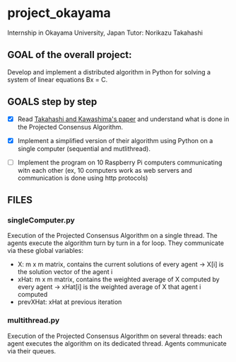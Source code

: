 # project_okayama
Internship in Okayama University, Japan
Tutor: Norikazu Takahashi

## GOAL of the overall project: 
Develop and implement a distributed algorithm in Python for solving a system of linear equations Bx = C.

## GOALS step by step
- [x] Read [Takahashi and Kawashima's paper](ieeecsl2018_takahashi_kawashima.pdf) and understand what is done in the Projected Consensus Algorithm.

- [x] Implement a simplified version of their algorithm using Python on a single computer (sequential and mutlithread).

- [ ] Implement the program on 10 Raspberry Pi computers communicating witn each other (ex, 10 computers work as web servers and communication is done using http protocols)

## FILES
### singleComputer.py
Execution of the Projected Consensus Algorithm on a single thread. The agents execute the algorithm turn by turn in a for loop. They communicate via these global variables:
- X: m x m matrix, contains the current solutions of every agent -> X[i] is the solution vector of the agent i
- xHat: m x m matrix, contains the weighted average of X computed by every agent -> xHat[i] is the weighted average of X that agent i computed
- prevXHat: xHat at previous iteration

### multithread.py
Execution of the Projected Consensus Algorithm on several threads: each agent executes the algorithm on its dedicated thread. Agents communicate via their queues. 